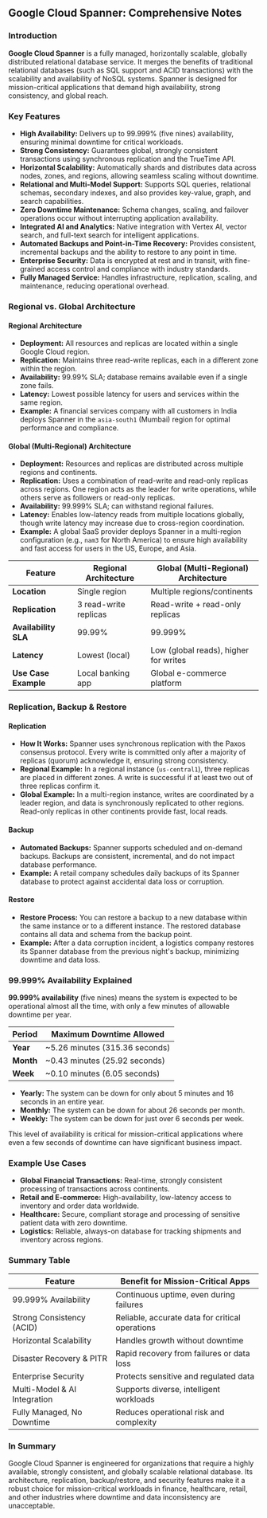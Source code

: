 ## Google Cloud Spanner: Comprehensive Notes

### Introduction

**Google Cloud Spanner** is a fully managed, horizontally scalable, globally distributed relational database service. It merges the benefits of traditional relational databases (such as SQL support and ACID transactions) with the scalability and availability of NoSQL systems. Spanner is designed for mission-critical applications that demand high availability, strong consistency, and global reach.

### Key Features

- **High Availability:** Delivers up to 99.999% (five nines) availability, ensuring minimal downtime for critical workloads.
- **Strong Consistency:** Guarantees global, strongly consistent transactions using synchronous replication and the TrueTime API.
- **Horizontal Scalability:** Automatically shards and distributes data across nodes, zones, and regions, allowing seamless scaling without downtime.
- **Relational and Multi-Model Support:** Supports SQL queries, relational schemas, secondary indexes, and also provides key-value, graph, and search capabilities.
- **Zero Downtime Maintenance:** Schema changes, scaling, and failover operations occur without interrupting application availability.
- **Integrated AI and Analytics:** Native integration with Vertex AI, vector search, and full-text search for intelligent applications.
- **Automated Backups and Point-in-Time Recovery:** Provides consistent, incremental backups and the ability to restore to any point in time.
- **Enterprise Security:** Data is encrypted at rest and in transit, with fine-grained access control and compliance with industry standards.
- **Fully Managed Service:** Handles infrastructure, replication, scaling, and maintenance, reducing operational overhead.

### Regional vs. Global Architecture

#### Regional Architecture

- **Deployment:** All resources and replicas are located within a single Google Cloud region.
- **Replication:** Maintains three read-write replicas, each in a different zone within the region.
- **Availability:** 99.99% SLA; database remains available even if a single zone fails.
- **Latency:** Lowest possible latency for users and services within the same region.
- **Example:** A financial services company with all customers in India deploys Spanner in the `asia-south1` (Mumbai) region for optimal performance and compliance.

#### Global (Multi-Regional) Architecture

- **Deployment:** Resources and replicas are distributed across multiple regions and continents.
- **Replication:** Uses a combination of read-write and read-only replicas across regions. One region acts as the leader for write operations, while others serve as followers or read-only replicas.
- **Availability:** 99.999% SLA; can withstand regional failures.
- **Latency:** Enables low-latency reads from multiple locations globally, though write latency may increase due to cross-region coordination.
- **Example:** A global SaaS provider deploys Spanner in a multi-region configuration (e.g., `nam3` for North America) to ensure high availability and fast access for users in the US, Europe, and Asia.

| Feature                | Regional Architecture         | Global (Multi-Regional) Architecture      |
|------------------------|------------------------------|------------------------------------------|
| **Location**           | Single region                | Multiple regions/continents              |
| **Replication**        | 3 read-write replicas        | Read-write + read-only replicas          |
| **Availability SLA**   | 99.99%                       | 99.999%                                  |
| **Latency**            | Lowest (local)               | Low (global reads), higher for writes    |
| **Use Case Example**   | Local banking app            | Global e-commerce platform               |

### Replication, Backup & Restore

#### Replication

- **How It Works:** Spanner uses synchronous replication with the Paxos consensus protocol. Every write is committed only after a majority of replicas (quorum) acknowledge it, ensuring strong consistency.
- **Regional Example:** In a regional instance (`us-central1`), three replicas are placed in different zones. A write is successful if at least two out of three replicas confirm it.
- **Global Example:** In a multi-region instance, writes are coordinated by a leader region, and data is synchronously replicated to other regions. Read-only replicas in other continents provide fast, local reads.

#### Backup

- **Automated Backups:** Spanner supports scheduled and on-demand backups. Backups are consistent, incremental, and do not impact database performance.
- **Example:** A retail company schedules daily backups of its Spanner database to protect against accidental data loss or corruption.

#### Restore

- **Restore Process:** You can restore a backup to a new database within the same instance or to a different instance. The restored database contains all data and schema from the backup point.
- **Example:** After a data corruption incident, a logistics company restores its Spanner database from the previous night's backup, minimizing downtime and data loss.

### 99.999% Availability Explained

**99.999% availability** (five nines) means the system is expected to be operational almost all the time, with only a few minutes of allowable downtime per year.

| Period      | Maximum Downtime Allowed      |
|-------------|------------------------------|
| **Year**    | ~5.26 minutes (315.36 seconds) |
| **Month**   | ~0.43 minutes (25.92 seconds) |
| **Week**    | ~0.10 minutes (6.05 seconds)  |

- **Yearly:** The system can be down for only about 5 minutes and 16 seconds in an entire year.
- **Monthly:** The system can be down for about 26 seconds per month.
- **Weekly:** The system can be down for just over 6 seconds per week.

This level of availability is critical for mission-critical applications where even a few seconds of downtime can have significant business impact.

### Example Use Cases

- **Global Financial Transactions:** Real-time, strongly consistent processing of transactions across continents.
- **Retail and E-commerce:** High-availability, low-latency access to inventory and order data worldwide.
- **Healthcare:** Secure, compliant storage and processing of sensitive patient data with zero downtime.
- **Logistics:** Reliable, always-on database for tracking shipments and inventory across regions.

### Summary Table

| Feature                        | Benefit for Mission-Critical Apps                |
|--------------------------------|-------------------------------------------------|
| 99.999% Availability           | Continuous uptime, even during failures         |
| Strong Consistency (ACID)      | Reliable, accurate data for critical operations |
| Horizontal Scalability         | Handles growth without downtime                 |
| Disaster Recovery & PITR       | Rapid recovery from failures or data loss       |
| Enterprise Security            | Protects sensitive and regulated data           |
| Multi-Model & AI Integration   | Supports diverse, intelligent workloads         |
| Fully Managed, No Downtime     | Reduces operational risk and complexity         |

### In Summary

Google Cloud Spanner is engineered for organizations that require a highly available, strongly consistent, and globally scalable relational database. Its architecture, replication, backup/restore, and security features make it a robust choice for mission-critical workloads in finance, healthcare, retail, and other industries where downtime and data inconsistency are unacceptable.
